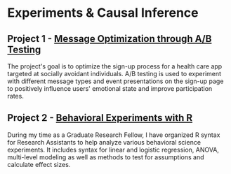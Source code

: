# Experiments & Causal Inference

## Project 1 - [Message Optimization through A/B Testing](https://github.com/yyklee/Health-Care-App-Optimization)
The project's goal is to optimize the sign-up process for a health care app targeted at socially avoidant individuals. A/B testing is used to experiment with different message types and event presentations on the sign-up page to positively influence users' emotional state and improve participation rates.

## Project 2 - [Behavioral Experiments with R](https://github.com/yyklee/R-for-behavioral-experimentations)
During my time as a Graduate Research Fellow, I have organized R syntax for Research Assistants to help analyze various behavioral science experiments. It includes syntax for linear and logistic regression, ANOVA, multi-level modeling as well as methods to test for assumptions and calculate effect sizes.
